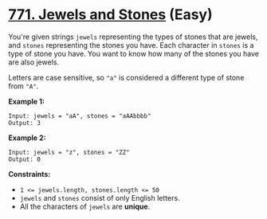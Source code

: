 # [771. Jewels and Stones][link] (Easy)

[link]: https://leetcode.com/problems/jewels-and-stones/

You're given strings `jewels` representing the types of stones that are jewels, and `stones`
representing the stones you have. Each character in `stones` is a type of stone you have. You want
to know how many of the stones you have are also jewels.

Letters are case sensitive, so `"a"` is considered a different type of stone from `"A"`.

**Example 1:**

```
Input: jewels = "aA", stones = "aAAbbbb"
Output: 3
```

**Example 2:**

```
Input: jewels = "z", stones = "ZZ"
Output: 0
```

**Constraints:**

- `1 <= jewels.length, stones.length <= 50`
- `jewels` and `stones` consist of only English letters.
- All the characters of `jewels` are **unique**.
